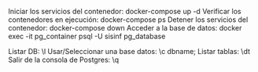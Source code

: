 Iniciar los servicios del contenedor: docker-compose up -d
Verificar los contenedores en ejecución: docker-compose ps
Detener los servicios del contenedor: docker-compose down
Acceder a la base de datos: docker exec -it pg_container psql -U sisinf pg_database

Listar DB: \l
Usar/Seleccionar una base datos: \c dbname;
Listar tablas: \dt
Salir de la consola de Postgres: \q 
